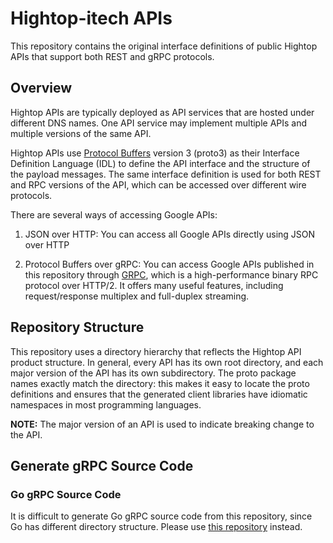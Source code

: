 # Hightop-itech APIs

This repository contains the original interface definitions of public
Hightop APIs that support both REST and gRPC protocols. 


## Overview

Hightop APIs are typically deployed as API services that are hosted
under different DNS names. One API service may implement multiple APIs
and multiple versions of the same API.

Hightop APIs use [Protocol Buffers](https://github.com/google/protobuf)
version 3 (proto3) as their Interface Definition Language (IDL) to
define the API interface and the structure of the payload messages. The
same interface definition is used for both REST and RPC versions of the
API, which can be accessed over different wire protocols.

There are several ways of accessing Google APIs:

1.  JSON over HTTP: You can access all Google APIs directly using JSON
    over HTTP

2.  Protocol Buffers over gRPC: You can access Google APIs published
    in this repository through [GRPC](https://github.com/grpc), which is
    a high-performance binary RPC protocol over HTTP/2. It offers many
    useful features, including request/response multiplex and full-duplex
    streaming.

## Repository Structure

This repository uses a directory hierarchy that reflects the Hightop
API product structure. In general, every API has its own root
directory, and each major version of the API has its own subdirectory.
The proto package names exactly match the directory: this makes it
easy to locate the proto definitions and ensures that the generated
client libraries have idiomatic namespaces in most programming
languages.

**NOTE:** The major version of an API is used to indicate breaking
change to the API.

## Generate gRPC Source Code

### Go gRPC Source Code
It is difficult to generate Go gRPC source code from this repository,
since Go has different directory structure.
Please use [this repository](https://github.com/hightop-itech/go-geneproto) instead.
